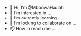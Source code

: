- 👋 Hi, I’m @MboowaHaulah
- 👀 I’m interested in ...
- 🌱 I’m currently learning ...
- 💞️ I’m looking to collaborate on ...
- 📫 How to reach me ...

<!---
MboowaHaulah/MboowaHaulah is a ✨ special ✨ repository because its `README.md` (this file) appears on your GitHub profile.
You can click the Preview link to take a look at your changes.
--->
